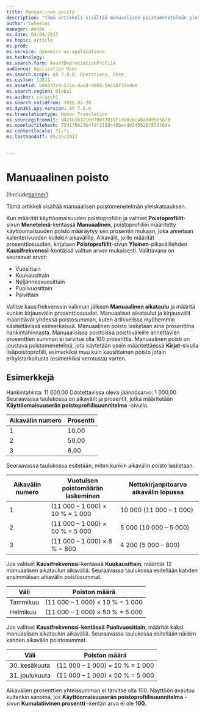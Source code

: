 ```yaml
---
title: Manuaalinen poisto
description: "Tämä artikkeli sisältää manuaalisen poistomenetelmän yleiskatsauksen."
author: twheeloc
manager: AnnBe
ms.date: 04/04/2017
ms.topic: article
ms.prod: 
ms.service: dynamics-ax-applications
ms.technology: 
ms.search.form: AssetDepreciationProfile
audience: Application User
ms.search.scope: AX 7.0.0, Operations, Core
ms.custom: 13811
ms.assetid: b0e837c9-515a-4aed-9060-5ec94f37edeb
ms.search.region: Global
ms.author: saraschi
ms.search.validFrom: 2016-02-28
ms.dyn365.ops.version: AX 7.0.0
ms.translationtype: Human Translation
ms.sourcegitcommit: d421b161216d700f7819f1da8c0ca8ad089b5670
ms.openlocfilehash: 75d176623b4fdf2198440becd0345628f873f6da
ms.contentlocale: fi-fi
ms.lasthandoff: 05/25/2017


---
```


# <a name="manual-depreciation"></a>Manuaalinen poisto

[!include[banner](../includes/banner.md)]


Tämä artikkeli sisältää manuaalisen poistomenetelmän yleiskatsauksen.

Kun määrität käyttöomaisuuden poistoprofiilin ja valitset **Poistoprofiilit**-sivun **Menetelmä**-kentässä **Manuaalinen**, poistoprofiiliin määritetty käyttöomaisuuden poisto määräytyy sen prosentin mukaan, joka annetaan kalenterivuoden kullekin aikavälille. Aikavälit, joille määrität prosenttiosuuden, kirjataan **Poistoprofiilit**-sivun **Yleinen**-pikavälilehden **Kausifrekvenssi**-kentässä valitun arvon mukaisesti. Valittavana on seuraavat arvot:

-   Vuosittain
-   Kuukausittain
-   Neljännesvuosittain
-   Puolivuosittain
-   Päivittäin

Valitse kausifrekvenssin valinnan jälkeen **Manuaalinen aikataulu** ja määritä kunkin kirjausvälin prosenttiosuudet. Manuaaliset aikataulut ja kirjausvälit määrittävät yhdessä poistosumman, kuten artikkelissa myöhemmin käsiteltävissä esimerkeissä. Manuaalinen poisto lasketaan aina prosenttina hankintahinnasta. Manuaalisissa poistoissa poistoväleille annettavien prosenttien summan ei tarvitse olla 100 prosenttia. Manuaalinen poisti on joustava poistomenetelmä, jota käytetään usein määritettäessä **Kirjat**-sivulla lisäpoistoprofiili, esimerkiksi muu kuin kausittainen poisto jotain erityistarkoitusta (esimerkiksi verotusta) varten.

## <a name="examples"></a>Esimerkkejä
Hankintahinta: 11 000,00 Odotettavissa oleva jäännösarvo: 1 000,00 Seuraavassa taulukossa on aikavälit ja prosentit, jotka määritetään **Käyttöomaisuuserän poistoprofiilisuunnitelma** -sivulla.

| Aikavälin numero | Prosentti |
|-----------------|------------|
| 1               | 10,00      |
| 2               | 50,00      |
| 3               | 8,00       |

Seuraavassa taulukossa esitetään, miten kunkin aikavälin poisto lasketaan.

|  Aikavälin numero | Vuotuisen poistomäärän laskeminen | Nettokirjanpitoarvo aikavälin lopussa |
|------------------|-----------------------------------------------|-------------------------------------------|
| 1                | (11 000 – 1 000) × 10 % = 1 000                | 10 000 (11 000 – 1 000)                   |
| 2                | (11 000 – 1 000) × 50 % = 5 000                | 5 000 (10 000 – 5 000)                    |
| 3                | (11 000 – 1 000) × 8 % = 800                   | 4 200 (5 000 – 800)                       |

Jos valitset **Kausifrekvenssi**-kentässä **Kuukausittain**, määrität 12 manuaalisen aikataulun aikaväliä. Seuraavassa taulukossa esitellään kahden ensimmäisen aikavälin poistosummat.

| Väli | Poiston määrä            |
|----------|--------------------------------|
| Tammikuu  | (11 000 – 1 000) × 10 % = 1 000 |
| Helmikuu | (11 000 – 1 000) × 50 % = 5 000 |

Jos valitset ****Kausifrekvenssi**-kentässä** **Puolivuosittain**, määrität kaksi manuaalisen aikataulun aikaväliä. Seuraavassa taulukossa esitellään näiden kahden aikavälin poistosummat.

| Väli    | Poiston määrä            |
|-------------|--------------------------------|
| 30. kesäkuuta     | (11 000 – 1 000) × 10 % = 1 000 |
| 31. joulukuuta | (11 000 – 1 000) × 50 % = 5 000 |

Aikavälien prosenttien yhteissumman ei tarvitse olla 100. Näyttöön avautuu kuitenkin sanoma, jos **Käyttöomaisuuserän poistoprofiilisuunnitelma** -sivun **Kumulatiivinen prosentti** -kentän arvo ei ole **100**.




